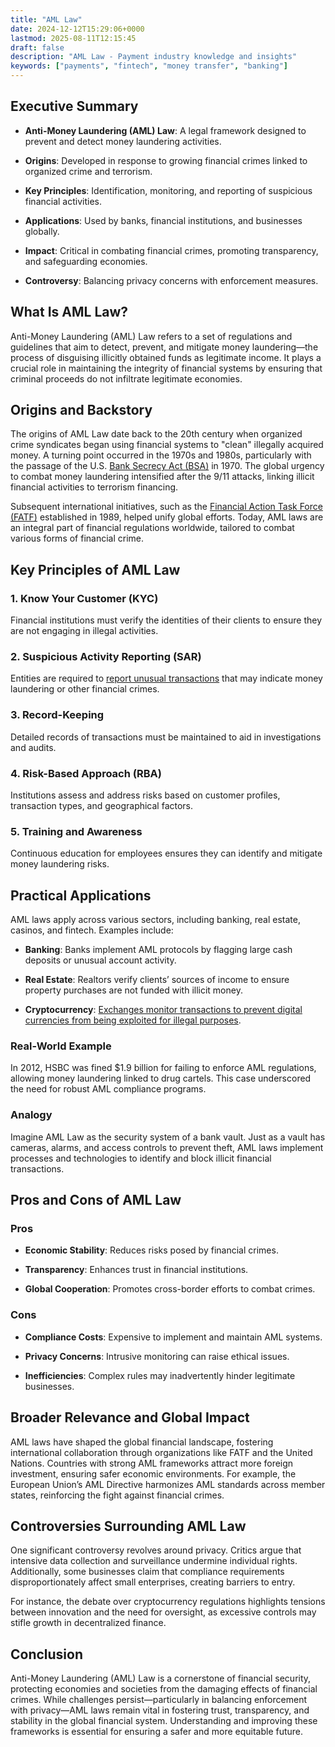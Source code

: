 ```yaml
---
title: "AML Law"
date: 2024-12-12T15:29:06+0000
lastmod: 2025-08-11T12:15:45
draft: false
description: "AML Law - Payment industry knowledge and insights"
keywords: ["payments", "fintech", "money transfer", "banking"]
---
```


## Executive Summary

- **Anti-Money Laundering (AML) Law**: A legal framework designed to prevent and detect money laundering activities.

- **Origins**: Developed in response to growing financial crimes linked to organized crime and terrorism.

- **Key Principles**: Identification, monitoring, and reporting of suspicious financial activities.

- **Applications**: Used by banks, financial institutions, and businesses globally.

- **Impact**: Critical in combating financial crimes, promoting transparency, and safeguarding economies.

- **Controversy**: Balancing privacy concerns with enforcement measures.

## What Is AML Law?

Anti-Money Laundering (AML) Law refers to a set of regulations and guidelines that aim to detect, prevent, and mitigate money laundering—the process of disguising illicitly obtained funds as legitimate income. It plays a crucial role in maintaining the integrity of financial systems by ensuring that criminal proceeds do not infiltrate legitimate economies.

## Origins and Backstory

The origins of AML Law date back to the 20th century when organized crime syndicates began using financial systems to "clean" illegally acquired money. A turning point occurred in the 1970s and 1980s, particularly with the passage of the U.S. [Bank Secrecy Act (BSA)](https://faisalkhanllc.xyz/resources/payments-wiki/b/bank-secrecy-act/) in 1970. The global urgency to combat money laundering intensified after the 9/11 attacks, linking illicit financial activities to terrorism financing.

Subsequent international initiatives, such as the [Financial Action Task Force (FATF)](https://faisalkhanllc.xyz/resources/payments-wiki/f/fatf/) established in 1989, helped unify global efforts. Today, AML laws are an integral part of financial regulations worldwide, tailored to combat various forms of financial crime.

## Key Principles of AML Law

### 1. Know Your Customer (KYC)

Financial institutions must verify the identities of their clients to ensure they are not engaging in illegal activities.

### 2. Suspicious Activity Reporting (SAR)

Entities are required to [report unusual transactions](https://faisalkhanllc.xyz/resources/payments-wiki/s/suspicious-activity-report-sar/) that may indicate money laundering or other financial crimes.

### 3. Record-Keeping

Detailed records of transactions must be maintained to aid in investigations and audits.

### 4. Risk-Based Approach (RBA)

Institutions assess and address risks based on customer profiles, transaction types, and geographical factors.

### 5. Training and Awareness

Continuous education for employees ensures they can identify and mitigate money laundering risks.

## Practical Applications

AML laws apply across various sectors, including banking, real estate, casinos, and fintech. Examples include:

- **Banking**: Banks implement AML protocols by flagging large cash deposits or unusual account activity.

- **Real Estate**: Realtors verify clients’ sources of income to ensure property purchases are not funded with illicit money.

- **Cryptocurrency**: [Exchanges monitor transactions to prevent digital currencies from being exploited for illegal purposes](https://faisalkhanllc.xyz/resources/payments-wiki/c/cryptocurrency/).

### Real-World Example

In 2012, HSBC was fined $1.9 billion for failing to enforce AML regulations, allowing money laundering linked to drug cartels. This case underscored the need for robust AML compliance programs.

### Analogy

Imagine AML Law as the security system of a bank vault. Just as a vault has cameras, alarms, and access controls to prevent theft, AML laws implement processes and technologies to identify and block illicit financial transactions.

## Pros and Cons of AML Law

### Pros

- **Economic Stability**: Reduces risks posed by financial crimes.

- **Transparency**: Enhances trust in financial institutions.

- **Global Cooperation**: Promotes cross-border efforts to combat crimes.

### Cons

- **Compliance Costs**: Expensive to implement and maintain AML systems.

- **Privacy Concerns**: Intrusive monitoring can raise ethical issues.

- **Inefficiencies**: Complex rules may inadvertently hinder legitimate businesses.

## Broader Relevance and Global Impact

AML laws have shaped the global financial landscape, fostering international collaboration through organizations like FATF and the United Nations. Countries with strong AML frameworks attract more foreign investment, ensuring safer economic environments. For example, the European Union’s AML Directive harmonizes AML standards across member states, reinforcing the fight against financial crimes.

## Controversies Surrounding AML Law

One significant controversy revolves around privacy. Critics argue that intensive data collection and surveillance undermine individual rights. Additionally, some businesses claim that compliance requirements disproportionately affect small enterprises, creating barriers to entry.

For instance, the debate over cryptocurrency regulations highlights tensions between innovation and the need for oversight, as excessive controls may stifle growth in decentralized finance.

## Conclusion

Anti-Money Laundering (AML) Law is a cornerstone of financial security, protecting economies and societies from the damaging effects of financial crimes. While challenges persist—particularly in balancing enforcement with privacy—AML laws remain vital in fostering trust, transparency, and stability in the global financial system. Understanding and improving these frameworks is essential for ensuring a safer and more equitable future.
